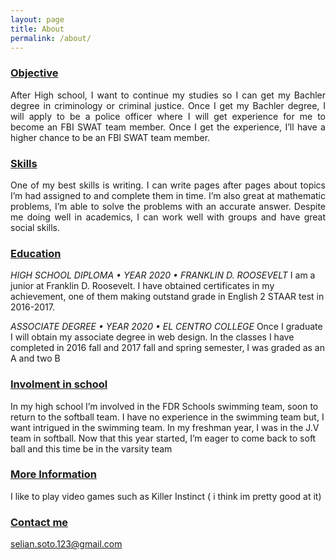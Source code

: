 ```yaml
---
layout: page
title: About
permalink: /about/
---
```


<h3><span style="text-decoration: underline;">Objective </span></h3>
<p style="text-align: justify;">After High school, I want to continue my studies so I can get my Bachler degree in criminology or criminal justice. Once I get my Bachler degree, I will apply to be a police officer where I will get experience for me to become an FBI SWAT team member. Once I get the experience, I&rsquo;ll have a higher chance to be an FBI SWAT team member.</p>
<h3><span style="text-decoration: underline;">Skills</span></h3>
<p style="text-align: justify;">One of my best skills is writing. I can write pages after pages about topics I&rsquo;m had assigned to and complete them in time. I&rsquo;m also great at mathematic problems, I&rsquo;m able to solve the problems with an accurate answer. Despite me doing well in academics, I can work well with groups and have great social skills.</p>
<h3 style="text-align: justify;"><span style="text-decoration: underline;">Education</span></h3>
<p><em>HIGH SCHOOL DIPLOMA &bull; YEAR 2020 &bull; FRANKLIN D. ROOSEVELT</em> I am a junior at Franklin D. Roosevelt. I have obtained certificates in my achievement, one of them making outstand grade in English 2 STAAR test in 2016-2017.</p>
<p><em>ASSOCIATE DEGREE &bull; YEAR 2020 &bull; EL CENTRO COLLEGE</em> Once I graduate I will obtain my associate degree in web design. In the classes I have completed in 2016 fall and 2017 fall and spring semester, I was graded as an A and two B</p>
<h3><span style="text-decoration: underline;">Involment in school</span></h3>
<p>In my high school I&rsquo;m involved in the FDR Schools swimming team, soon to return to the softball team. I have no experience in the swimming team but, I want intrigued in the swimming team. In my freshman year, I was in the J.V team in softball. Now that this year started, I&rsquo;m eager to come back to soft ball and this time be in the varsity team</p>
<h3><span style="text-decoration: underline;"> More Information </span></h3>

I like to play video games such as Killer Instinct ( i think im pretty good at it)

<h3><span style="text-decoration: underline;">Contact me</span></h3> 

[selian.soto.123@gmail.com](mailto:selian.soto.123@gmail.com)
